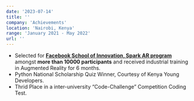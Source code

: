 ```yaml
---
date: '2023-07-14'
title: ''
company: 'Achievements'
location: 'Nairobi, Kenya'
range: 'January 2021 - May 2022'
url: ''
---
```


- Selected for <b><a href="https://www.pupilfirst.org/fb" target="_blank">Facebook School of Innovation, Spark AR program</a></b> amongst **more than 10000 participants** and received industrial training in Augmented Reality for 6 months.
- Python National Scholarship Quiz Winner, Courtesy of Kenya Young Developers.
- Thrid Place in a inter-university “Code-Challenge” Competition Coding Test.
  
